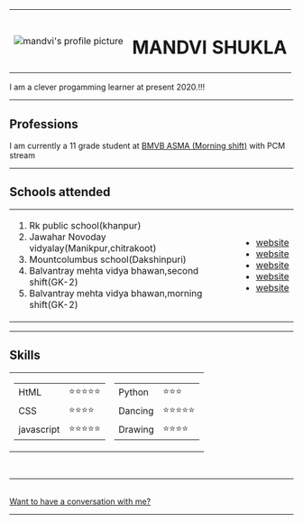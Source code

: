 <!DOCTYPE html>
<html lang="en" dir="ltr" bgcolor="">
  <head>
    <meta charset="utf-8">
    <title>🙂Mandvi shukla"s personal page😀</title>
  </head>
  <body>
    <table cellspacing="15">
      <tr>
        <td><img src="https://github.com/MandviShukla/Personal-site.github.io/blob/master/personal%20site.html" alt="mandvi's profile picture"></td>
        <td><h1><b>MANDVI SHUKLA</b></h1></td>
      </tr>
    </table>
    <p>I am a clever progamming learner at present 2020.!!!</p>
    <hr size="5">
    <h2>Professions</h2>
    <p> I am currently a 11 grade student at <a href="https://www.bmvbasma.edu.in/">BMVB ASMA (Morning shift)</a> with PCM stream</p>
    <hr size="5">
    <h2>Schools attended</h2>
    <table>
      <tr>
        <td><ol type="roman">
            <li>Rk public school(khanpur)</li>
            <li>Jawahar Novoday vidyalay(Manikpur,chitrakoot)</li>
            <li>Mountcolumbus school(Dakshinpuri)</li>
            <li>Balvantray mehta vidya bhawan,second shift(GK-2) </li>
            <li>Balvantray mehta vidya bhawan,morning shift(GK-2)</li>
        </ol></td>
        <td>
          <ul>
            <li><a href="https://dpsrkp.net/">website</a></li>
            <li><a href="https://www.navodaya.gov.in/nvs/en/Home1/">website</a></li>
            <li><a href="http://www.mountcolumbus.com/">website</a></li>
            <li><a href="https://www.bmvbasmasecondshift.edu.in/">website</a></li>
            <li><a href="https://www.bmvbasma.edu.in/">website</a></li>
          </ul>
        </td>
      </tr>
    </table>
    <hr size="5">
    <h2>Skills</h2>
    <table cellspacing="20">
      <tr>
        <td>
          <table>
            <tr>
              <td>HtML</td><td>⭐⭐⭐⭐⭐</td>
            </tr>
            <tr>
              <td>CSS</td><td>⭐⭐⭐⭐</td>
            </tr>
            <tr>
              <td>javascript</td><td>⭐⭐⭐⭐⭐</td>
            </tr>
          </table>
       </td>
       <td>
         <table>
           <tr>
             <td>Python</td><td>⭐⭐⭐</td>
           </tr>
           <tr>
             <td>Dancing</td><td>⭐⭐⭐⭐⭐</td>
           </tr>
           <tr>
             <td>Drawing</td><td>⭐⭐⭐⭐</td>
           </tr>
         </table>
      </td>
      </tr>
    </table>
    <br>
    <hr size="5">
    <br>
    <a href="https://github.com/MandviShukla/MandviShukla/blob/master/personal%20site.html">Want to have a conversation with me?</a>
    <hr size="5">
  </body>
</html>

